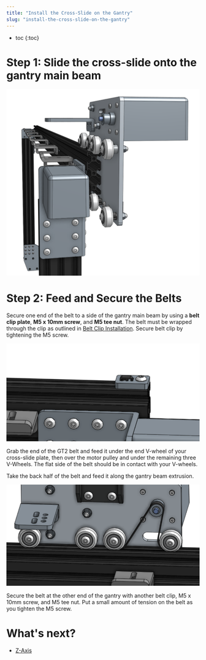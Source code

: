 ```yaml
---
title: "Install the Cross-Slide on the Gantry"
slug: "install-the-cross-slide-on-the-gantry"
---
```


* toc
{:toc}

# Step 1: Slide the cross-slide onto the gantry main beam

![install_cross-slide.png](_images/install_cross-slide.png)

# Step 2: Feed and Secure the Belts
Secure one end of the belt to a side of the gantry main beam by using a **belt clip plate**, **M5 x 10mm screw**, and **M5 tee nut**. The belt must be wrapped through the clip as outlined in [Belt Clip Installation](../../Reference-Docs/belt-clip-installation.md). Secure belt clip by tightening the M5 screw.

![y_axis_belt_end.png](_images/y_axis_belt_end.png)

Grab the end of the GT2 belt and feed it under the end V-wheel of your cross-slide plate, then over the motor pulley and under the remaining three V-Wheels. The flat side of the belt should be in contact with your V-wheels.


Take the back half of the belt and feed it along the gantry beam extrusion.

![y_axis_belt.png](_images/y_axis_belt.png)

Secure the belt at the other end of the gantry with another belt clip, M5 x 10mm screw, and M5 tee nut. Put a small amount of tension on the belt as you tighten the M5 screw.



# What's next?

 * [Z-Axis](../z-axis.md)
